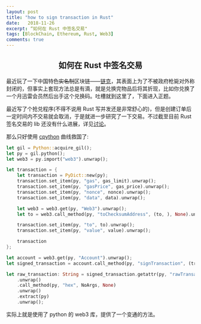```yaml
---
layout: post
title: "how to sign transaction in Rust"
date:   2018-11-26
excerpt: “如何在 Rust 中签名交易"
tags: [BlockChain, Ethereum, Rust, Web3]
comments: true
---
```


<center><h2>如何在 Rust 中签名交易</h2></center>

<!--more-->



最近玩了一下中国特色~~实名制~~区块链——[链克](https://www.lianxiangcloud.com/coin/coin/)，其表面上为了不被政府枪毙对外称封闭的，但事实上套现方法总是有滴，就是兑换完物品后将其折现，比如你兑换了一个月迅雷会员然后出手这个兑换码。吐槽就到这里了，下面进入正题。



最近写了个抢兑程序(不得不说用 Rust 写并发还是非常舒心的)，但是创建订单后一定时间内不交易就会取消，于是就进一步研究了一下交易。不过截至目前 Rust 签名交易的 lib 还没有什么进展，详见[讨论](https://ethereum.stackexchange.com/questions/46490/how-to-sign-a-transaction-in-rust)。



那么只好使用 [cpython](https://github.com/dgrunwald/rust-cpython) 曲线救国了:

```rust
let gil = Python::acquire_gil();
let py = gil.python();
let web3 = py.import("web3").unwrap();

let transaction = {
    let transaction = PyDict::new(py);
    transaction.set_item(py, "gas", gas_limit).unwrap();
    transaction.set_item(py, "gasPrice", gas_price).unwrap();
    transaction.set_item(py, "nonce", nonce).unwrap();
    transaction.set_item(py, "data", data).unwrap();

    let web3 = web3.get(py, "Web3").unwrap();
    let to = web3.call_method(py, "toChecksumAddress", (to, ), None).unwrap();

    transaction.set_item(py, "to", to).unwrap();
    transaction.set_item(py, "value", value).unwrap();

    transaction
};

let account = web3.get(py, "Account").unwrap();
let signed_transaction = account.call_method(py, "signTransaction", (transaction, private_key), None).unwrap();

let raw_transaction: String = signed_transaction.getattr(py, "rawTransaction")
    .unwrap()
    .call_method(py, "hex", NoArgs, None)
    .unwrap()
    .extract(py)
    .unwrap();
```

实际上就是使用了 python 的 web3 库，提供了一个变通的方法。

